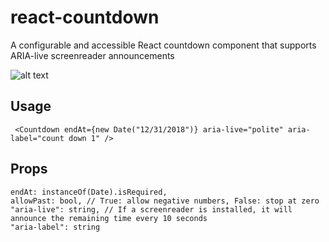 # react-countdown
A configurable and accessible React countdown component that supports ARIA-live screenreader announcements

![alt text](https://i.imgur.com/jYecfgf.png)

## Usage
``` <Countdown endAt={new Date("12/31/2018")} aria-live="polite" aria-label="count down 1" />```
## Props
```
endAt: instanceOf(Date).isRequired,
allowPast: bool, // True: allow negative numbers, False: stop at zero
"aria-live": string, // If a screenreader is installed, it will announce the remaining time every 10 seconds
"aria-label": string
```
